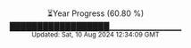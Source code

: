 <p align="center">
⏳Year Progress (60.80 %) <br>
██████████████████▁▁▁▁▁▁▁▁▁▁▁▁ <br>
<sub>Updated: Sat, 10 Aug 2024 12:34:09 GMT</sub>
</p>


